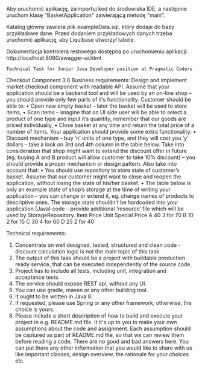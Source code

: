 Aby uruchomić aplikację, zaimportuj kod do środowiska IDE, a następnie uruchom klasę "BasketApplication" zawierającą metodę "main".

Katalog główny zawiera plik exampleData.sql, który dodaje do bazy przykładowe dane. 
Przed dodaniem przykładowych danych trzeba uruchomić aplikację, aby
Liquibase utworzył tabele.

Dokumentacja kontrolera restowego dostępna po uruchomieniu aplikacji: http://localhost:8080/swagger-ui.html


    Technical Task for Junior Java Developer position at Pragmatic Coders

Checkout Component 3.0
Business requirements:
Design and implement market checkout component with readable API. Assume that your application should be a backend tool and will be used by an on-line shop – you should provide only few parts of it’s functionality. Customer should be able to:
•	Open new empty basket – later the basket will be used to store items,
•	Scan items – imagine that on UI side user will be able to select a product of one type and input it’s quantity, remember that our goods are priced individually,
•	Close basket at any time and return the total price of a number of items.
Your application should provide some extra functionality:
•	Discount mechanism – buy ‘n’ units of one type, and they will cost you ‘y’ dollars – take a look on 3rd and 4th column in the table below. Take into consideration that shop might want to extend the discount offer in future (eg. buying A and B product will allow customer to take 10% discount) – you should provide a proper mechanism or design pattern.
Also take into account that:
•	You should use repository to store state of customer’s basket. Assume that our customer might want to close and reopen the application, without losing the state of his/her basket.
•	The table below is only an example state of shop’s storage at the time of writing your application – you can change or extend it, eg. change names of products to descriptive ones. The storage state shouldn’t be hardcoded into your application (Java) code – provide additional ‘resource’ file which will be used by StorageRepository.
Item	Price	Unit	Special Price
A 40 3 for 70
B 10 2 for 15
C 30 4 for 60
D 25 2 for 40


Technical requirements:
1. Concentrate on well designed, tested, structured and clean code - discount calculation logic is not the main topic of this task.
2. The output of this task should be a project with buildable production ready service, that can be executed independently of the source code.
3. Project has to include all tests, including unit, integration and acceptance tests.
4. The service should expose REST api, without any UI.
5. You can use gradle, maven or any other building tool.
6. It ought to be written in Java 8.
7. If requested, please use Spring or any other framework, otherwise, the choice is yours.
8. Please include a short description of how to build and execute your project in e.g. README.md file. It it's up to you to make your own assumptions about the code and assignment. Each assumption should be captured as part of README.md file, so that we can review them before reading a code. There are no good and bad answers here. You can put there any other information that you would like to share with us like important classes, design overview, the rationale for your choices etc.